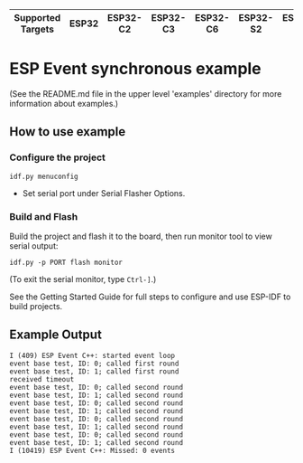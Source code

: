 | Supported Targets | ESP32 | ESP32-C2 | ESP32-C3 | ESP32-C6 | ESP32-S2 | ESP32-S3 |
| ----------------- | ----- | -------- | -------- | -------- | -------- | -------- |

# ESP Event synchronous example

(See the README.md file in the upper level 'examples' directory for more information about examples.)


## How to use example

### Configure the project

```
idf.py menuconfig
```

* Set serial port under Serial Flasher Options.

### Build and Flash

Build the project and flash it to the board, then run monitor tool to view serial output:

```
idf.py -p PORT flash monitor
```

(To exit the serial monitor, type ``Ctrl-]``.)

See the Getting Started Guide for full steps to configure and use ESP-IDF to build projects.

## Example Output

```
I (409) ESP Event C++: started event loop
event base test, ID: 0; called first round
event base test, ID: 1; called first round
received timeout
event base test, ID: 0; called second round
event base test, ID: 1; called second round
event base test, ID: 0; called second round
event base test, ID: 1; called second round
event base test, ID: 0; called second round
event base test, ID: 1; called second round
event base test, ID: 0; called second round
event base test, ID: 1; called second round
I (10419) ESP Event C++: Missed: 0 events
```
